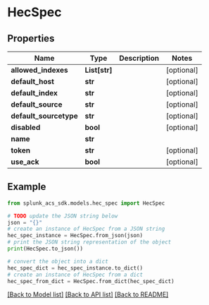 # HecSpec


## Properties

Name | Type | Description | Notes
------------ | ------------- | ------------- | -------------
**allowed_indexes** | **List[str]** |  | [optional] 
**default_host** | **str** |  | [optional] 
**default_index** | **str** |  | [optional] 
**default_source** | **str** |  | [optional] 
**default_sourcetype** | **str** |  | [optional] 
**disabled** | **bool** |  | [optional] 
**name** | **str** |  | 
**token** | **str** |  | [optional] 
**use_ack** | **bool** |  | [optional] 

## Example

```python
from splunk_acs_sdk.models.hec_spec import HecSpec

# TODO update the JSON string below
json = "{}"
# create an instance of HecSpec from a JSON string
hec_spec_instance = HecSpec.from_json(json)
# print the JSON string representation of the object
print(HecSpec.to_json())

# convert the object into a dict
hec_spec_dict = hec_spec_instance.to_dict()
# create an instance of HecSpec from a dict
hec_spec_from_dict = HecSpec.from_dict(hec_spec_dict)
```
[[Back to Model list]](../README.md#documentation-for-models) [[Back to API list]](../README.md#documentation-for-api-endpoints) [[Back to README]](../README.md)


